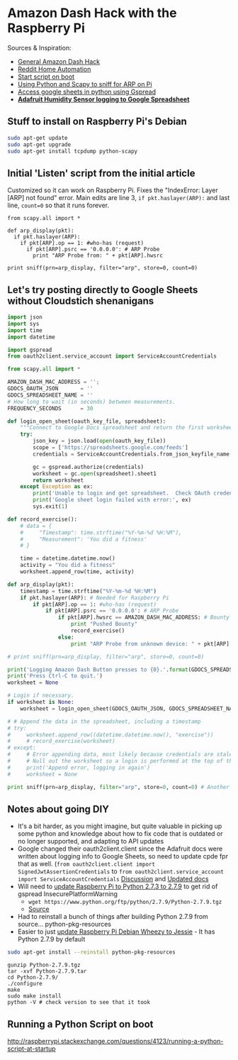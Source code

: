 # Amazon Dash Hack with the Raspberry Pi

Sources & Inspiration:
- [General Amazon Dash Hack](https://medium.com/@edwardbenson/how-i-hacked-amazon-s-5-wifi-button-to-track-baby-data-794214b0bdd8#.n6fhd3z40)
- [Reddit Home Automation](https://www.reddit.com/r/homeautomation/comments/3gy2u7/help_with_python_and_scapy_amazon_button_on_pi/)
- [Start script on boot](https://alwaystinkering.wordpress.com/2015/09/22/amazon-dash-button-automation/)
- [Using Python and Scapy to sniff for ARP on Pi](http://unix.stackexchange.com/questions/223255/using-python-and-scapy-to-sniff-for-arp-on-pi)
- [Access google sheets in python using Gspread](http://www.indjango.com/access-google-sheets-in-python-using-gspread/)
- [**Adafruit Humidity Sensor logging to Google Spreadsheet**](https://learn.adafruit.com/dht-humidity-sensing-on-raspberry-pi-with-gdocs-logging?view=all)

## Stuff to install on Raspberry Pi's Debian

```sh
sudo apt-get update
sudo apt-get upgrade
sudo apt-get install tcpdump python-scapy
```

## Initial 'Listen' script from the initial article
Customized so it can work on Raspberry Pi. Fixes the "IndexError: Layer [ARP] not found" error. Main edits are line 3, `if pkt.haslayer(ARP):` and last line, `count=0` so that it runs forever.

```
from scapy.all import *

def arp_display(pkt):
  if pkt.haslayer(ARP):
    if pkt[ARP].op == 1: #who-has (request)
      if pkt[ARP].psrc == '0.0.0.0': # ARP Probe
        print "ARP Probe from: " + pkt[ARP].hwsrc

print sniff(prn=arp_display, filter="arp", store=0, count=0)
```

## Let's try posting directly to Google Sheets without Cloudstich shenanigans

```py
import json
import sys
import time
import datetime

import gspread
from oauth2client.service_account import ServiceAccountCredentials

from scapy.all import *

AMAZON_DASH_MAC_ADDRESS = '';
GDOCS_OAUTH_JSON       = ''
GDOCS_SPREADSHEET_NAME = ''
# How long to wait (in seconds) between measurements.
FREQUENCY_SECONDS      = 30

def login_open_sheet(oauth_key_file, spreadsheet):
    """Connect to Google Docs spreadsheet and return the first worksheet."""
    try:
        json_key = json.load(open(oauth_key_file))
        scope = ['https://spreadsheets.google.com/feeds']
        credentials = ServiceAccountCredentials.from_json_keyfile_name(oauth_key_file, scope)

        gc = gspread.authorize(credentials)
        worksheet = gc.open(spreadsheet).sheet1
        return worksheet
    except Exception as ex:
        print('Unable to login and get spreadsheet.  Check OAuth credentials, spreadsheet name, and make sure spreadsheet is shared to the client_email address in the OAuth .json file!')
        print('Google sheet login failed with error:', ex)
        sys.exit(1)

def record_exercise():
    # data = {
    #     "Timestamp": time.strftime("%Y-%m-%d %H:%M"),
    #     "Measurement": 'You did a fitness'
    # }

    time = datetime.datetime.now()
    activity = "You did a fitness"
    worksheet.append_row(time, activity)

def arp_display(pkt):
    timestamp = time.strftime("%Y-%m-%d %H:%M")
    if pkt.haslayer(ARP): # Needed for Raspberry Pi
        if pkt[ARP].op == 1: #who-has (request)
            if pkt[ARP].psrc == '0.0.0.0': # ARP Probe
                if pkt[ARP].hwsrc == AMAZON_DASH_MAC_ADDRESS: # Bounty
                    print "Pushed Bounty"
                    record_exercise()
                else:
                    print "ARP Probe from unknown device: " + pkt[ARP].hwsrc

# print sniff(prn=arp_display, filter="arp", store=0, count=0)

print('Logging Amazon Dash Button presses to {0}.'.format(GDOCS_SPREADSHEET_NAME))
print('Press Ctrl-C to quit.')
worksheet = None

# Login if necessary.
if worksheet is None:
    worksheet = login_open_sheet(GDOCS_OAUTH_JSON, GDOCS_SPREADSHEET_NAME)

# # Append the data in the spreadsheet, including a timestamp
# try:
#     worksheet.append_row((datetime.datetime.now(), "exercise"))
#     # record_exercise(worksheet)
# except:
#     # Error appending data, most likely because credentials are stale.
#     # Null out the worksheet so a login is performed at the top of the loop.
#     print('Append error, logging in again')
#     worksheet = None

print sniff(prn=arp_display, filter="arp", store=0, count=0) # Another Raspberry Pi specific thing - count=0 so that it doesn't quit


```

## Notes about going DIY

- It's a bit harder, as you might imagine, but quite valuable in picking up some python and knowledge about how to fix code that is outdated or no longer supported, and adapting to API updates
- Google changed their oauth2client.client since the Adafruit docs were written about logging info to Google Sheets, so need to update cpde fpr that as well. (`from oauth2client.client import SignedJwtAssertionCredentials` to `from oauth2client.service_account import ServiceAccountCredentials` [Discussion](https://github.com/burnash/gspread/pull/356) and [Updated docs](https://github.com/burnash/gspread/pull/356/files)
- Will need to [update Raspberry Pi to Python 2.7.3 to  2.7.9](http://raspberrypi.stackexchange.com/questions/26286/update-python-version-on-raspbian) to get rid of gspread InsecurePlatformWarning
  - `wget https://www.python.org/ftp/python/2.7.9/Python-2.7.9.tgz`
  - [Source](http://stackoverflow.com/questions/29134512/insecureplatformwarning-a-true-sslcontext-object-is-not-available-this-prevent)
- Had to reinstall a bunch of things after building Python 2.7.9 from source...  python-pkg-resources
- Easier to just [update Raspberry Pi Debian Wheezy to Jessie](http://raspberrypi.stackexchange.com/questions/27858/upgrade-to-raspbian-jessie) - It has Python 2.7.9 by default
```sh
sudo apt-get install --reinstall python-pkg-resources

```

```
gunzip Python-2.7.9.tgz
tar -xvf Python-2.7.9.tar
cd Python-2.7.9/
./configure
make
sudo make install
python -V # check version to see that it took
```

## Running a Python Script on boot

<http://raspberrypi.stackexchange.com/questions/4123/running-a-python-script-at-startup>
